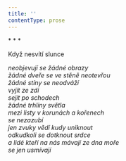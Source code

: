 ```yaml
---
title: ''
contentType: prose
---
```


\* \* \*

Když nesvítí slunce

_neobjevují se žádné obrazy  
žádné dveře se ve stěně neotevřou  
žádné stíny se neodváží  
vyjít ze zdi  
sejít po schodech  
žádné trhliny světla  
mezi listy v korunách a kořenech  
se nezazubí  
jen zvuky vědí kudy uniknout  
odkudkoli se dotknout srdce  
a lidé kteří na nás mávají ze dna moře  
se jen usmívají_
